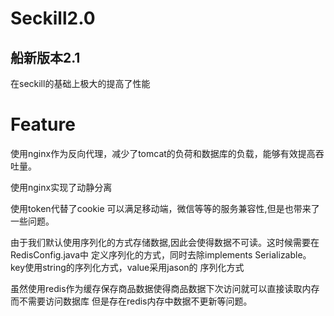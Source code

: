 # Seckill2.0
## 船新版本2.1

在seckill的基础上极大的提高了性能
#  Feature
使用nginx作为反向代理，减少了tomcat的负荷和数据库的负载，能够有效提高吞吐量。  

使用nginx实现了动静分离  

使用token代替了cookie 可以满足移动端，微信等等的服务兼容性,但是也带来了一些问题。

由于我们默认使用序列化的方式存储数据,因此会使得数据不可读。这时候需要在RedisConfig.java中
定义序列化的方式，同时去除implements Serializable。key使用string的序列化方式，value采用jason的
序列化方式  

虽然使用redis作为缓存保存商品数据使得商品数据下次访问就可以直接读取内存而不需要访问数据库
但是存在redis内存中数据不更新等问题。
